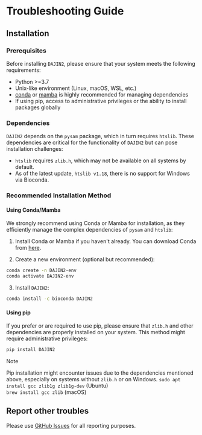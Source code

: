 # Troubleshooting Guide

## Installation

### Prerequisites

Before installing `DAJIN2`, please ensure that your system meets the following requirements:

- Python >=3.7
- Unix-like environment (Linux, macOS, WSL, etc.)
- [conda](https://docs.conda.io/en/latest/) or [mamba](https://mamba.readthedocs.io/en/latest/) is highly recommended for managing dependencies
- If using pip, access to administrative privileges or the ability to install packages globally

### Dependencies

`DAJIN2` depends on the `pysam` package, which in turn requires `htslib`. These dependencies are critical for the functionality of `DAJIN2` but can pose installation challenges:

- `htslib` requires `zlib.h`, which may not be available on all systems by default.
- As of the latest update, `htslib v1.18`, there is no support for Windows via Bioconda.

### Recommended Installation Method

#### Using Conda/Mamba

We strongly recommend using Conda or Mamba for installation, as they efficiently manage the complex dependencies of `pysam` and `htslib`:

1. Install Conda or Mamba if you haven't already. You can download Conda from [here](https://docs.conda.io/en/latest/miniconda.html).

2. Create a new environment (optional but recommended):
```bash
conda create -n DAJIN2-env
conda activate DAJIN2-env
```

3. Install `DAJIN2`:
```bash
conda install -c bioconda DAJIN2
```

#### Using pip

If you prefer or are required to use pip, please ensure that `zlib.h` and other dependencies are properly installed on your system. This method might require administrative privileges:

```bash
pip install DAJIN2
```

> [!NOTE]
> Pip installation might encounter issues due to the dependencies mentioned above, especially on systems without `zlib.h` or on Windows.
> `sudo apt install gcc zlib1g zlib1g-dev` (Ubuntu)  
> `brew install gcc zlib` (macOS)


## Report other troubles

Please use [GitHub Issues](https://github.com/akikuno/DAJIN2/issues) for all reporting purposes.  
